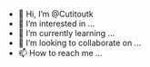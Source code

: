 - 👋 Hi, I’m @Cutitoutk
- 👀 I’m interested in ...
- 🌱 I’m currently learning ...
- 💞️ I’m looking to collaborate on ...
- 📫 How to reach me ...

<!---
Cutitoutk/Cutitoutk is a ✨ special ✨ repository because its `README.md` (this file) appears on your GitHub profile.
You can click the Preview link to take a look at your changes.
--->
